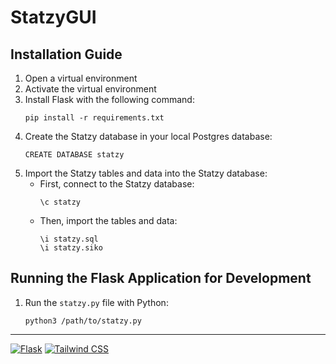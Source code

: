 # StatzyGUI

## Installation Guide

1. Open a virtual environment
2. Activate the virtual environment
3. Install Flask with the following command:
    ```
    pip install -r requirements.txt
    ```
4. Create the Statzy database in your local Postgres database:
    ```
    CREATE DATABASE statzy
    ```
5. Import the Statzy tables and data into the Statzy database:
    - First, connect to the Statzy database:
        ```
        \c statzy
        ```
    - Then, import the tables and data:
        ```
        \i statzy.sql
        \i statzy.siko
        ```

## Running the Flask Application for Development

1. Run the `statzy.py` file with Python:
    ```
    python3 /path/to/statzy.py
    ```
    
---

[![Flask](https://img.shields.io/badge/-Flask-000?logo=Flask&logoColor=white&style=flat-square)](https://flask.palletsprojects.com/en/2.1.x/)
[![Tailwind CSS](https://img.shields.io/badge/-Tailwind%20CSS-38B2AC?logo=Tailwind%20CSS&logoColor=white&style=flat-square)](https://tailwindcss.com/)
